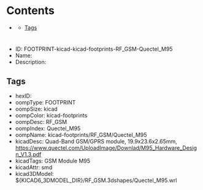 



Contents
========

* [](#)
	* [Tags](#tags)

# 

- ID: FOOTPRINT-kicad-kicad-footprints-RF_GSM-Quectel_M95
- Name: 
- Description: 

## Tags

- hexID: 
- oompType: FOOTPRINT
- oompSize: kicad
- oompColor: kicad-footprints
- oompDesc: RF_GSM
- oompIndex: Quectel_M95
- oompName: kicad-footprints/RF_GSM/Quectel_M95
- kicadDesc: Quad-Band GSM/GPRS module, 19.9x23.6x2.65mm, https://www.quectel.com/UploadImage/Downlad/M95_Hardware_Design_V1.3.pdf
- kicadTags: GSM Module M95
- kicadAttr: smd
- kicad3DModel: ${KICAD6_3DMODEL_DIR}/RF_GSM.3dshapes/Quectel_M95.wrl
